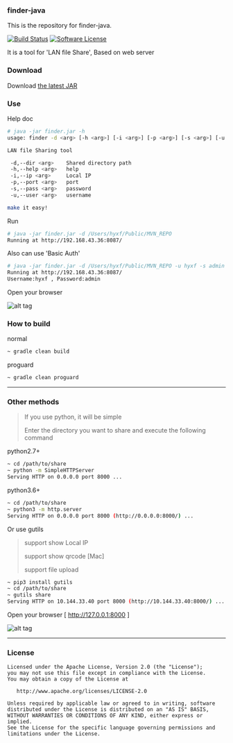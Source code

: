 ### finder-java

This is the repository for finder-java.

[![Build Status](https://travis-ci.org/hyxf/finder-cli.svg?branch=master)](https://travis-ci.org/hyxf/finder-cli)
[![Software License](https://img.shields.io/badge/license-Apache%202.0-brightgreen.svg)](https://github.com/hyxf/finder-cli/blob/master/LICENSE.txt)

It is a tool for 'LAN file Share', Based on web server

### Download

Download [the latest JAR](https://github.com/hyxf/finder-cli/releases/latest)

### Use

Help doc

~~~bash
# java -jar finder.jar -h
usage: finder -d <arg> [-h <arg>] [-i <arg>] [-p <arg>] [-s <arg>] [-u <arg>]

LAN file Sharing tool

 -d,--dir <arg>    Shared directory path
 -h,--help <arg>   help
 -i,--ip <arg>     Local IP
 -p,--port <arg>   port
 -s,--pass <arg>   password
 -u,--user <arg>   username

make it easy!
~~~

Run

~~~bash
# java -jar finder.jar -d /Users/hyxf/Public/MVN_REPO
Running at http://192.168.43.36:8087/

~~~

Also can use 'Basic Auth'

~~~bash
# java -jar finder.jar -d /Users/hyxf/Public/MVN_REPO -u hyxf -s admin
Running at http://192.168.43.36:8087/
Username:hyxf , Password:admin

~~~

Open your browser

![alt tag](https://github.com/hyxf/finder-cli/blob/master/screenshots/running.png)

### How to build

normal

~~~bash
~ gradle clean build
~~~

proguard

~~~bash
~ gradle clean proguard
~~~

----------------------

### Other methods

> If you use python, it will be simple
>
> Enter the directory you want to share and execute the following command

python2.7+

~~~bash
~ cd /path/to/share
~ python -m SimpleHTTPServer
Serving HTTP on 0.0.0.0 port 8000 ...

~~~

python3.6+

~~~bash
~ cd /path/to/share
~ python3 -m http.server
Serving HTTP on 0.0.0.0 port 8000 (http://0.0.0.0:8000/) ...

~~~

Or use gutils

> support show Local IP
>
> support show qrcode [Mac]
>
> support file upload

~~~bash
~ pip3 install gutils
~ cd /path/to/share
~ gutils share
Serving HTTP on 10.144.33.40 port 8000 (http://10.144.33.40:8000/) ...

~~~

Open your browser [ http://127.0.0.1:8000 ]

![alt tag](https://github.com/hyxf/finder-cli/blob/master/screenshots/python.png)

----------------------

### License


    Licensed under the Apache License, Version 2.0 (the "License");
    you may not use this file except in compliance with the License.
    You may obtain a copy of the License at

       http://www.apache.org/licenses/LICENSE-2.0

    Unless required by applicable law or agreed to in writing, software
    distributed under the License is distributed on an "AS IS" BASIS,
    WITHOUT WARRANTIES OR CONDITIONS OF ANY KIND, either express or implied.
    See the License for the specific language governing permissions and
    limitations under the License.
